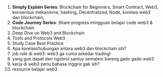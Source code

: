 1. **Simply Explain Series**: Blockchain for Beginners, Smart Contract, Web3, konsensus mekanisme, hashing, Decentralized, Node, korelasi web3 dan blockchain, 
2. **Code Journey Series**: Share progress mingguan belajar code web3 & blockchain
3. Deep Dive on Web3 and Blockchain
4. Tools and Protocols Web3
5. Study Case Best Practice
7. Apa korelasi/hubungan antara web3 dan blockchain sih?
8. job role di web3: web3 ga cuma sekedar trading!
9. yang gue dapat dari ngobrol santuy semalem bareng gado gado web3
10. kerja di web3 perlu bahasa inggris gak sih?
11. resource belajar web3